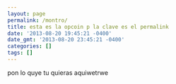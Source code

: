 ```yaml
---
layout: page
permalink: /montro/
title: esta es la opcoin p la clave es el permalink
date: '2013-08-20 19:45:21 -0400'
date_gmt: '2013-08-20 23:45:21 -0400'
categories: []
tags: []
---
```

pon lo quye tu quieras aquiwetrwe